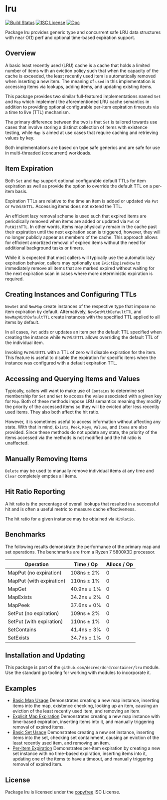 lru
===

[![Build Status](https://github.com/decred/dcrd/workflows/Build%20and%20Test/badge.svg)](https://github.com/decred/dcrd/actions)
[![ISC License](https://img.shields.io/badge/license-ISC-blue.svg)](http://copyfree.org)
[![Doc](https://img.shields.io/badge/doc-reference-blue.svg)](https://pkg.go.dev/github.com/decred/dcrd/container/lru)

Package lru provides generic type and concurrent safe LRU data structures with
near O(1) perf and optional time-based expiration support.

## Overview

A basic least recently used (LRU) cache is a cache that holds a limited number
of items with an eviction policy such that when the capacity of the cache is
exceeded, the least recently used item is automatically removed when inserting a
new item.  The meaning of `used` in this implementation is accessing items via
lookups, adding items, and updating existing items.

This package provides two similar full-featured implementations named `Set` and
`Map` which implement the aforementioned LRU cache semantics in addition to
providing optional configurable per-item expiration timeouts via a time to live
(TTL) mechanism.

The primary difference between the two is that `Set` is tailored towards use
cases that involve storing a distinct collection of items with existence
testing, while `Map` is aimed at use cases that require caching and retrieving
values by key.

Both implementations are based on type safe generics and are safe for use in
multi-threaded (concurrent) workloads.

## Item Expiration

Both `Set` and `Map` support optional configurable default TTLs for item
expiration as well as provide the option to override the default TTL on a
per-item basis.

Expiration TTLs are relative to the time an item is added or updated via `Put`
or `PutWithTTL`.  Accessing items does not extend the TTL.

An efficient lazy removal scheme is used such that expired items are
periodically removed when items are added or updated via `Put` or `PutWithTTL`.
In other words, items may physically remain in the cache past their expiration
until the next expiration scan is triggered, however, they will no longer
publicly appear as members of the cache.  This approach allows for efficient
amortized removal of expired items without the need for additional background
tasks or timers.

While it is expected that most callers will typically use the automatic lazy
expiration behavior, callers may optionally use `EvictExpiredNow` to immediately
remove all items that are marked expired without waiting for the next expiration
scan in cases where more deterministic expiration is required.

## Creating Instances and Configuring TTLs

`NewSet` and `NewMap` create instances of the respective type that impose no
item expiration by default.  Alternatively, `NewSetWithDefaultTTL` and
`NewMapWithDefaultTTL` create instances with the specified TTL applied to all
items by default.

In all cases, `Put` adds or updates an item per the default TTL specified when
creating the instance while `PutWithTTL` allows overriding the default TTL of
the individual item.

Invoking `PutWithTTL` with a TTL of zero will disable expiration for the item.
This feature is useful to disable the expiration for specific items when the
instance was configured with a default expiration TTL.

## Accessing and Querying Items and Values

Typically, callers will want to make use of `Contains` to determine set
membership for `Set` and `Get` to access the value associated with a given key
for `Map`.  Both of these methods impose LRU semantics meaning they modify the
priority of the accessed items so they will be evicted after less recently used
items.  They also both affect the hit ratio.

However, it is sometimes useful to access information without affecting any
state.  With that in mind, `Exists`, `Peek`, `Keys`, `Values`, and `Items` are
also provided.  Since these methods do not update any state, the priority of the
items accessed via the methods is not modified and the hit ratio is unaffected.

## Manually Removing Items

`Delete` may be used to manually remove individual items at any time and `Clear`
completely empties all items.

## Hit Ratio Reporting

A hit ratio is the percentage of overall lookups that resulted in a successful
hit and is often a useful metric to measure cache effectiveness.

The hit ratio for a given instance may be obtained via `HitRatio`.

## Benchmarks

The following results demonstrate the performance of the primary map and set
operations.  The benchmarks are from a Ryzen 7 5800X3D processor.

Operation                  | Time / Op   | Allocs / Op
---------------------------|-------------|------------
MapPut (no expiration)     | 108ns ± 2%  | 0
MapPut (with expiration)   | 110ns ± 1%  | 0
MapGet                     | 40.9ns ± 1% | 0
MapExists                  | 34.2ns ± 2% | 0
MapPeek                    | 37.6ns ± 0% | 0
SetPut (no expiration)     | 109ns ± 2%  | 0
SetPut (with expiration)   | 110ns ± 1%  | 0
SetContains                | 41.4ns ± 3% | 0
SetExists                  | 34.7ns ± 1% | 0

## Installation and Updating

This package is part of the `github.com/decred/dcrd/container/lru`
module.  Use the standard go tooling for working with modules to incorporate it.

## Examples

* [Basic Map Usage](https://pkg.go.dev/github.com/decred/dcrd/container/lru#example-package-BasicMapUsage)
  Demonstrates creating a new map instance, inserting items into the map,
  existence checking, looking up an item, causing an eviction of the
  least recently used item, and removing an item.
* [Explicit Map Expiration](https://pkg.go.dev/github.com/decred/dcrd/container/lru#example-package-ExplicitMapExpiration)
  Demonstrates creating a new map instance with time-based expiration, inserting
  items into it, and manually triggering removal of expired items.
* [Basic Set Usage](https://pkg.go.dev/github.com/decred/dcrd/container/lru#example-package-BasicSetUsage)
  Demonstrates creating a new set instance, inserting items into the set,
  checking set containment, causing an eviction of the least recently used item,
  and removing an item.
* [Per-Item Expiration](https://pkg.go.dev/github.com/decred/dcrd/container/lru#example-Set.PutWithTTL)
  Demonstrates per-item expiration by creating a new set instance with no
  time-based expiration, inserting items into it, updating one of the items to
  have a timeout, and manually triggering removal of expired item.

## License

Package lru is licensed under the [copyfree](http://copyfree.org) ISC License.
